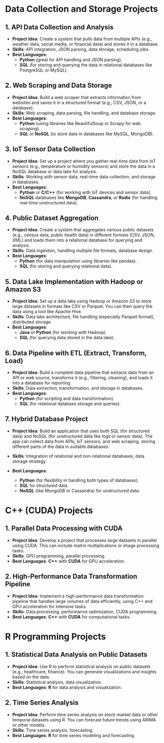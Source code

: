 
# Data Collection and Storage Projects

## 1. API Data Collection and Analysis

- **Project Idea**: Create a system that pulls data from multiple APIs (e.g., weather data, social media, or financial data) and stores it in a database.
- **Skills**: API integration, JSON parsing, data storage, scheduling jobs.
- **Best Languages**:
  - **Python** (great for API handling and JSON parsing).
  - **SQL** (for storing and querying the data in relational databases like PostgreSQL or MySQL).

## 2. Web Scraping and Data Storage

- **Project Idea**: Build a web scraper that extracts information from websites and saves it in a structured format (e.g., CSV, JSON, or a database).
- **Skills**: Web scraping, data parsing, file handling, and database storage.
- **Best Languages**:
  - **Python** (using libraries like BeautifulSoup or Scrapy for web scraping).
  - **SQL** or **NoSQL** (to store data in databases like MySQL, MongoDB).

## 3. IoT Sensor Data Collection

- **Project Idea**: Set up a project where you gather real-time data from IoT sensors (e.g., temperature or humidity sensors) and store the data in a NoSQL database or data lake for analysis.
- **Skills**: Working with sensor data, real-time data collection, and storage in databases.
- **Best Languages**:
  - **Python** or **C/C++** (for working with IoT devices and sensor data).
  - **NoSQL** databases like **MongoDB**, **Cassandra**, or **Redis** (for handling real-time unstructured data).

## 4. Public Dataset Aggregation

- **Project Idea**: Create a system that aggregates various public datasets (e.g., census data, public health data) in different formats (CSV, JSON, XML) and loads them into a relational database for querying and analysis.
- **Skills**: Data ingestion, handling multiple file formats, database design.
- **Best Languages**:
  - **Python** (for data manipulation using libraries like pandas).
  - **SQL** (for storing and querying relational data).

## 5. Data Lake Implementation with Hadoop or Amazon S3

- **Project Idea**: Set up a data lake using Hadoop or Amazon S3 to store large datasets in formats like CSV or Parquet. You can then query the data using a tool like Apache Hive.
- **Skills**: Data lake architecture, file handling (especially Parquet format), distributed storage.
- **Best Languages**:
  - **Java** or **Python** (for working with Hadoop).
  - **SQL** (for querying data stored in the data lake).

## 6. Data Pipeline with ETL (Extract, Transform, Load)

- **Project Idea**: Build a complete data pipeline that extracts data from an API or web source, transforms it (e.g., filtering, cleaning), and loads it into a database for reporting.
- **Skills**: Data extraction, transformation, and storage in databases.
- **Best Languages**:
  - **Python** (for scripting and data transformation).
  - **SQL** (for relational database storage and queries).

## 7. Hybrid Database Project

- **Project Idea**: Build an application that uses both SQL (for structured data) and NoSQL (for unstructured data like logs or sensor data). The app can collect data from APIs, IoT sensors, and web scraping, storing different parts of the data in suitable databases.
- **Skills**: Integration of relational and non-relational databases, data storage strategy.
- **Best Languages**:

  - **Python** (for flexibility in handling both types of databases).
  - **SQL** for structured data.
  - **NoSQL** (like MongoDB or Cassandra) for unstructured data.

# C++ (CUDA) Projects

## 1. Parallel Data Processing with CUDA

- **Project Idea**: Develop a project that processes large datasets in parallel using CUDA. This can include matrix multiplications or image processing tasks.
- **Skills**: GPU programming, parallel processing.
- **Best Languages**: **C++** with **CUDA** for GPU acceleration.

## 2. High-Performance Data Transformation Pipeline

- **Project Idea**: Implement a high-performance data transformation pipeline that handles large volumes of data efficiently, using C++ and GPU acceleration for intensive tasks.
- **Skills**: Data processing, performance optimization, CUDA programming.
- **Best Languages**: **C++** with **CUDA** for computational tasks.

# R Programming Projects

## 1. Statistical Data Analysis on Public Datasets

- **Project Idea**: Use R to perform statistical analysis on public datasets (e.g., healthcare, finance). You can generate visualizations and insights based on the data.
- **Skills**: Statistical analysis, data visualization.
- **Best Languages**: **R** for data analysis and visualization.

## 2. Time Series Analysis

- **Project Idea**: Perform time series analysis on stock market data or other temporal datasets using R. You can forecast future trends using ARIMA or other models.
- **Skills**: Time series analysis, forecasting.
- **Best Languages**: **R** for time series modeling and forecasting.
